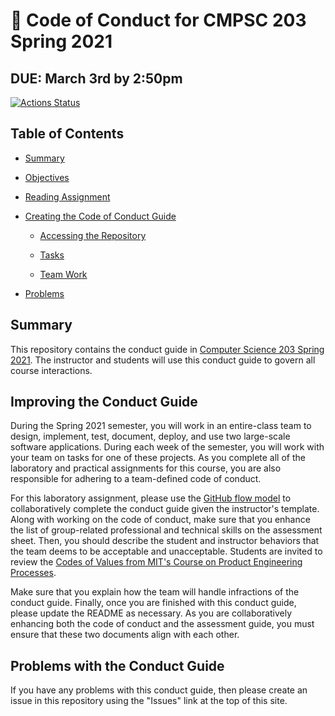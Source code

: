 # :crocodile: Code of Conduct for CMPSC 203 Spring 2021

## DUE: March 3rd by 2:50pm

[![Actions Status](https://github.com/allegheny-computer-science-203-s2021/lab01-CodeOfConduct/workflows/linting/badge.svg)](https://github.com/allegheny-computer-science-203-s2021/lab01-CodeOfConduct/actions)

## Table of Contents

* [Summary](#summary)

* [Objectives](#objectives)

* [Reading Assignment](#reading-assignment)

* [Creating the Code of Conduct Guide](#creating-the-code-of-conduct-guide)

  + [Accessing the Repository](#accessing-the-repository)

  + [Tasks](#tasks)

  + [Team Work](#team-work)

* [Problems](problems-with-the-conduct-guide)

## Summary

This repository contains the conduct guide in [Computer Science 203 Spring
2021](https://cs.allegheny.edu/sites/jjumadinova/teaching/203). The instructor
and students will use this conduct guide to govern all course interactions.


## Improving the Conduct Guide

During the Spring 2021 semester, you will work in an entire-class team to
design, implement, test, document, deploy, and use two large-scale software
applications. During each week of the semester, you will work with your team on
tasks for one of these projects. As you complete all of the laboratory and
practical assignments for this course, you are also responsible for adhering to
a team-defined code of conduct.

For this laboratory assignment, please use the [GitHub flow
model](https://help.github.com/articles/github-flow/) to collaboratively complete
the conduct guide given the instructor's template. Along with working on the code of conduct, make sure that you
enhance the list of group-related professional and technical skills on the
assessment sheet. Then, you should describe the student and instructor behaviors
that the team deems to be acceptable and unacceptable. Students are invited to
review the [Codes of Values from MIT's Course on Product Engineering
Processes](http://web.mit.edu/2.009/www/codeOfEthics/codeOfEthics.html).

Make sure that you explain how the team will handle infractions of the conduct
guide. Finally, once you are finished with this conduct guide, please update the
README as necessary. As you are collaboratively enhancing both the code of
conduct and the assessment guide, you must ensure that these two documents align
with each other.

## Problems with the Conduct Guide

If you have any problems with this conduct guide, then please create an issue
in this repository using the "Issues" link at the top of this site.
